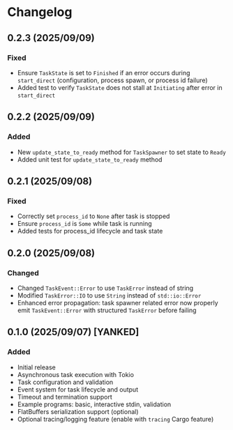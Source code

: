 # Changelog

## 0.2.3 (2025/09/09)
### Fixed
- Ensure `TaskState` is set to `Finished` if an error occurs during `start_direct` (configuration, process spawn, or process id failure)
- Added test to verify `TaskState` does not stall at `Initiating` after error in `start_direct`

## 0.2.2 (2025/09/09)
### Added
- New `update_state_to_ready` method for `TaskSpawner` to set state to `Ready`
- Added unit test for `update_state_to_ready` method

## 0.2.1 (2025/09/08)
### Fixed
- Correctly set `process_id` to `None` after task is stopped
- Ensure `process_id` is `Some` while task is running
- Added tests for process_id lifecycle and task state

## 0.2.0 (2025/09/08)
### Changed
- Changed `TaskEvent::Error` to use `TaskError` instead of string
- Modified `TaskError::IO` to use `String` instead of `std::io::Error`
- Enhanced error propagation: task spawner related error now properly emit `TaskEvent::Error` with structured `TaskError` before failing

## 0.1.0 (2025/09/07) [YANKED]
### Added
- Initial release
- Asynchronous task execution with Tokio
- Task configuration and validation
- Event system for task lifecycle and output
- Timeout and termination support
- Example programs: basic, interactive stdin, validation
- FlatBuffers serialization support (optional)
- Optional tracing/logging feature (enable with `tracing` Cargo feature)

